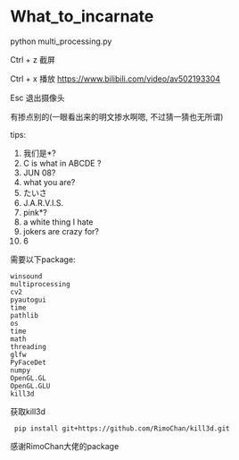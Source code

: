 # What_to_incarnate

python multi_processing.py

Ctrl + z 截屏

Ctrl + x 播放 https://www.bilibili.com/video/av502193304

Esc 退出摄像头

有掺点别的(一眼看出来的明文掺水啊嗯, 不过猜一猜也无所谓)

tips:

1. 我们是*?
2. C is what in ABCDE ?
3. JUN 08?
4. what you are?
5. たいさ
6. J.A.R.V.I.S.
7. pink*?
8. a white thing I hate
9. jokers are crazy for?
10. 6

需要以下package:

    winsound
    multiprocessing
    cv2
    pyautogui
    time
    pathlib
    os
    time
    math
    threading
    glfw
    PyFaceDet
    numpy
    OpenGL.GL
    OpenGL.GLU
    kill3d
    
获取kill3d

     pip install git+https://github.com/RimoChan/kill3d.git
 
感谢RimoChan大佬的package
